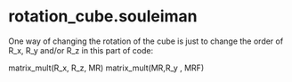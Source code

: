 # rotation_cube.souleiman

One way of changing the rotation of the cube is just to change the order of R_x, R_y and/or R_z in this part of code:

matrix_mult(R_x, R_z, MR)
matrix_mult(MR,R_y , MRF)
